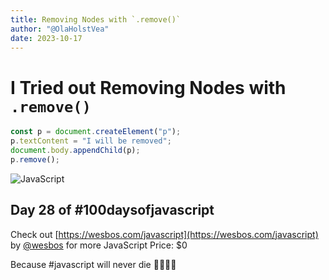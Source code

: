 ```yaml
---
title: Removing Nodes with `.remove()`
author: "@OlaHolstVea"
date: 2023-10-17
---
```


# I Tried out Removing Nodes with `.remove()`

```js
const p = document.createElement("p");
p.textContent = "I will be removed";
document.body.appendChild(p);
p.remove();
```


![JavaScript](https://pbs.twimg.com/media/F8tVrDrXoAAf4uf?format=jpg&name=large)


## Day 28 of #100daysofjavascript

Check out [https://wesbos.com/javascript](https://wesbos.com/javascript) by
[@wesbos](https://twitter.com/wesbos)
 for more JavaScript
Price: $0

Because #javascript will never die 💪🥳🏴‍☠️
